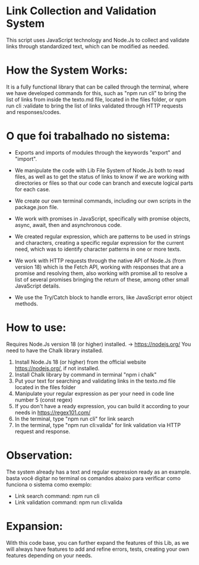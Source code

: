 # Link Collection and Validation System

This script uses JavaScript technology and Node.Js to collect and validate links through standardized text, which can be modified as needed.

# How the System Works:

It is a fully functional library that can be called through the terminal, where we have developed commands for this, such as "npm run cli" to bring the list of links from inside the texto.md file, located in the files folder, or npm run cli :validate to bring the list of links validated through HTTP requests and responses/codes.

# O que foi trabalhado no sistema:

* Exports and imports of modules through the keywords "export" and "import".

* We manipulate the code with Lib File System of Node.Js both to read files, as well as to get the status of links to know if we are working with directories or files so that our code can branch and execute logical parts for each case.

* We create our own terminal commands, including our own scripts in the package.json file.

* We work with promises in JavaScript, specifically with promise objects, async, await, then and asynchronous code.

* We created regular expression, which are patterns to be used in strings and characters, creating a specific regular expression for the current need, which was to identify character patterns in one or more texts.

* We work with HTTP requests through the native API of Node.Js (from version 18) which is the Fetch API, working with responses that are a promise and resolving them, also working with promise.all to resolve a list of several promises bringing the return of these, among other small JavaScript details.

* We use the Try/Catch block to handle errors, like JavaScript error object methods.

# How to use:

Requires Node.Js version 18 (or higher) installed. -> https://nodejs.org/
You need to have the Chalk library installed.

1. Install Node.Js 18 (or higher) from the official website https://nodejs.org/, if not installed.
2. Install Chalk library by command in terminal "npm i chalk"
3. Put your text for searching and validating links in the texto.md file located in the files folder
4. Manipulate your regular expression as per your need in code line number 5 (const regex)
5. If you don't have a ready expression, you can build it according to your needs in https://regex101.com/
6. In the terminal, type "npm run cli" for link search
7. In the terminal, type "npm run cli:valida" for link validation via HTTP request and response.

# Observation:

The system already has a text and regular expression ready as an example.
basta você digitar no terminal os comandos abaixo para verificar como funciona o sistema como exemplo:

* Link search command: npm run cli
* Link validation command: npm run cli:valida 

# Expansion:

With this code base, you can further expand the features of this Lib, as we will always have features to add and refine errors, tests, creating your own features depending on your needs.